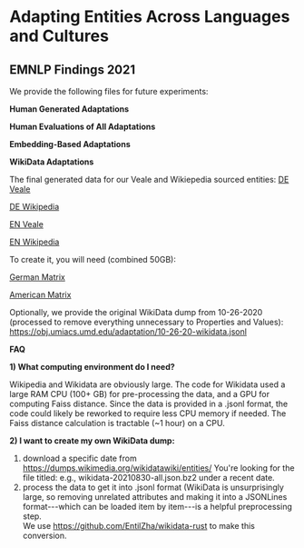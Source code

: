 # Adapting Entities Across Languages and Cultures
## EMNLP Findings 2021

We provide the following files for future experiments:

**Human Generated Adaptations**

**Human Evaluations of All Adaptations**

**Embedding-Based Adaptations**

**WikiData Adaptations**

The final generated data for our Veale and Wikiepedia sourced entities:
[DE Veale](https://obj.umiacs.umd.edu/adaptation/wikidata_de_veale.txt)

[DE Wikipedia](https://obj.umiacs.umd.edu/adaptation/wikidata_de_wiki.txt)

[EN Veale](https://obj.umiacs.umd.edu/adaptation/wikidata_us_veale.txt)

[EN Wikipedia](https://obj.umiacs.umd.edu/adaptation/wikidata_us_wiki.txt)

To create it, you will need (combined 50GB):

[German Matrix](https://obj.umiacs.umd.edu/adaptation/all_german_matrix.npy)

[American Matrix](https://obj.umiacs.umd.edu/adaptation/all_american_matrix.npy)


Optionally, we provide the original WikiData dump from 10-26-2020 (processed to remove everything unnecessary to Properties and Values):
https://obj.umiacs.umd.edu/adaptation/10-26-20-wikidata.jsonl



**FAQ**

**1) What computing environment do I need?**

Wikipedia and Wikidata are obviously large.  The code for Wikidata used a large RAM CPU (100+ GB) for pre-processing the data, and a GPU for computing Faiss distance.  Since the data is provided in a .jsonl format, the code could likely be reworked to require less CPU memory if needed.  The Faiss distance calculation is tractable (~1 hour) on a CPU.  

**2) I want to create my own WikiData dump:**

1) download a specific date from  https://dumps.wikimedia.org/wikidatawiki/entities/
You're looking for the file titled: e.g., wikidata-20210830-all.json.bz2  under a recent date.
2) process the data to get it into .jsonl format (WikiData is unsurprisingly large, so removing unrelated attributes and making it into a JSONLines format---which can be loaded item by item---is a helpful preprocessing step.  
We use https://github.com/EntilZha/wikidata-rust to make this conversion.  

